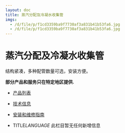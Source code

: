 ```yaml
---
layout: doc
title: 蒸汽分配及冷凝水收集管
imgs:
  - /d/file/p/f1cd3359ba9f7730af3a831b41b53fa6.jpg
  - /d/file/p/f1cd3359ba9f7730af3a831b41b53fa6.jpg
---
```


# 蒸汽分配及冷凝水收集管

结构紧凑，多种配管数量可选，安装方便。

**部分产品和服务只在特定地区提供.**

- [产品列表](<javascript:navactive(1);>)
- [技术信息](<javascript:navactive(2);>)
- [安装和维修指南](<javascript:navactive(3);>)

- TITLE*LANGUAGE*
  此栏目暂无任何新增信息
